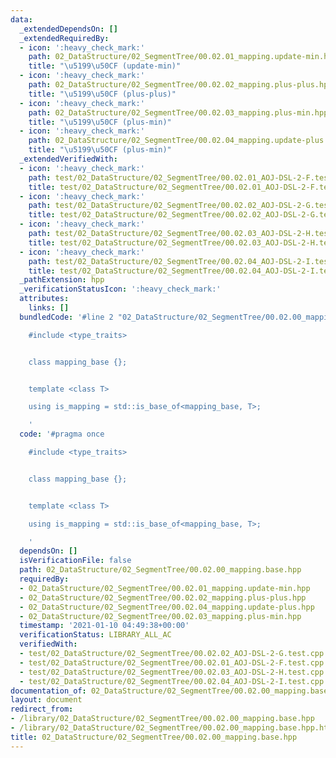 ```yaml
---
data:
  _extendedDependsOn: []
  _extendedRequiredBy:
  - icon: ':heavy_check_mark:'
    path: 02_DataStructure/02_SegmentTree/00.02.01_mapping.update-min.hpp
    title: "\u5199\u50CF (update-min)"
  - icon: ':heavy_check_mark:'
    path: 02_DataStructure/02_SegmentTree/00.02.02_mapping.plus-plus.hpp
    title: "\u5199\u50CF (plus-plus)"
  - icon: ':heavy_check_mark:'
    path: 02_DataStructure/02_SegmentTree/00.02.03_mapping.plus-min.hpp
    title: "\u5199\u50CF (plus-min)"
  - icon: ':heavy_check_mark:'
    path: 02_DataStructure/02_SegmentTree/00.02.04_mapping.update-plus.hpp
    title: "\u5199\u50CF (plus-min)"
  _extendedVerifiedWith:
  - icon: ':heavy_check_mark:'
    path: test/02_DataStructure/02_SegmentTree/00.02.01_AOJ-DSL-2-F.test.cpp
    title: test/02_DataStructure/02_SegmentTree/00.02.01_AOJ-DSL-2-F.test.cpp
  - icon: ':heavy_check_mark:'
    path: test/02_DataStructure/02_SegmentTree/00.02.02_AOJ-DSL-2-G.test.cpp
    title: test/02_DataStructure/02_SegmentTree/00.02.02_AOJ-DSL-2-G.test.cpp
  - icon: ':heavy_check_mark:'
    path: test/02_DataStructure/02_SegmentTree/00.02.03_AOJ-DSL-2-H.test.cpp
    title: test/02_DataStructure/02_SegmentTree/00.02.03_AOJ-DSL-2-H.test.cpp
  - icon: ':heavy_check_mark:'
    path: test/02_DataStructure/02_SegmentTree/00.02.04_AOJ-DSL-2-I.test.cpp
    title: test/02_DataStructure/02_SegmentTree/00.02.04_AOJ-DSL-2-I.test.cpp
  _pathExtension: hpp
  _verificationStatusIcon: ':heavy_check_mark:'
  attributes:
    links: []
  bundledCode: '#line 2 "02_DataStructure/02_SegmentTree/00.02.00_mapping.base.hpp"

    #include <type_traits>


    class mapping_base {};


    template <class T>

    using is_mapping = std::is_base_of<mapping_base, T>;

    '
  code: '#pragma once

    #include <type_traits>


    class mapping_base {};


    template <class T>

    using is_mapping = std::is_base_of<mapping_base, T>;

    '
  dependsOn: []
  isVerificationFile: false
  path: 02_DataStructure/02_SegmentTree/00.02.00_mapping.base.hpp
  requiredBy:
  - 02_DataStructure/02_SegmentTree/00.02.01_mapping.update-min.hpp
  - 02_DataStructure/02_SegmentTree/00.02.02_mapping.plus-plus.hpp
  - 02_DataStructure/02_SegmentTree/00.02.04_mapping.update-plus.hpp
  - 02_DataStructure/02_SegmentTree/00.02.03_mapping.plus-min.hpp
  timestamp: '2021-01-10 04:49:38+00:00'
  verificationStatus: LIBRARY_ALL_AC
  verifiedWith:
  - test/02_DataStructure/02_SegmentTree/00.02.02_AOJ-DSL-2-G.test.cpp
  - test/02_DataStructure/02_SegmentTree/00.02.01_AOJ-DSL-2-F.test.cpp
  - test/02_DataStructure/02_SegmentTree/00.02.03_AOJ-DSL-2-H.test.cpp
  - test/02_DataStructure/02_SegmentTree/00.02.04_AOJ-DSL-2-I.test.cpp
documentation_of: 02_DataStructure/02_SegmentTree/00.02.00_mapping.base.hpp
layout: document
redirect_from:
- /library/02_DataStructure/02_SegmentTree/00.02.00_mapping.base.hpp
- /library/02_DataStructure/02_SegmentTree/00.02.00_mapping.base.hpp.html
title: 02_DataStructure/02_SegmentTree/00.02.00_mapping.base.hpp
---
```

